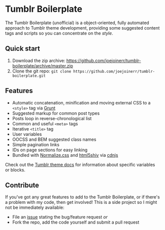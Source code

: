 Tumblr Boilerplate
==================
The Tumblr Boilerplate (unofficial) is a object-oriented, fully automated approach to Tumblr theme development, providing some suggested content tags and scripts so you can concentrate on the *style*.

## Quick start
1. Download the zip archive: <https://github.com/joejoinerr/tumblr-boilerplate/archive/master.zip>
2. Clone the git repo: `git clone https://github.com/joejoinerr/tumblr-boilerplate.git`

## Features
- Automatic concatenation, minification and moving external CSS to a `<style>` tag via [Grunt](http://gruntjs.com)
- Suggested markup for common post types
- Posts loop in reverse-chronological list
- Common and useful `<meta>` tags
- Iterative `<title>` tag
- User variables
- OOCSS and BEM suggested class names
- Simple pagination links
- IDs on page sections for easy linking
- Bundled with [Normalize.css](http://necolas.github.com/normalize.css/) and [html5shiv](https://code.google.com/p/html5shiv/) via [cdnjs](http://cdnjs.com)

Check out the [Tumblr theme docs](http://www.tumblr.com/docs/en/custom_themes) for information about specific variables or blocks.

## Contribute
If you've got any great features to add to the Tumblr Boilerplate, or if there's a problem with my code, then get involved! This is a side project so I might not be immediately available:

- File an [issue](https://github.com/joejoinerr/tumblr-boilerplate/issues) stating the bug/feature request *or*
- Fork the repo, add the code yourself and submit a pull request
